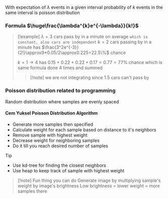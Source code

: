 With expectation of $\lambda$ events in a given interval
probability of $k$ events in the same interval is poisson distribution
### Formula $\huge\frac{\lambda^{k}e^{-\lambda}}{k!}$
> [!example] $\lambda=3$ cars pass by in a minute on average 
> `which is constant, also cars are independent`
> $k=2$ cars passing by in a minute has 
> $\frac{3^2e^{-3}}{2!}\approx9*0.05/2\approx0.225=22.5\%$ chance
> 
> $k=1\to4$ has $0.15+0.22+0.22+0.17=0.77=77\%$ chance
> which is same formula done 4 times and summed
> > [!note] we are not integrating since $1.5$ cars can't pass by
### Poisson distribution related to programming
Random distribution where samples are evenly spaced
#### Cem Yuksel Poisson Distribution Algorithm
- Generate more samples then specified
- Calculate weight for each sample based on distance to it's neighbors
- Remove sample with highest weight
- Decrease weight for neighboring samples 
- Do it till you reach desired number of samples
> [!tip] 
> - Use kd-tree for finding the closest neighbors
> - Use heap to keep track of sample with highest weight

> [!note] Fun thing you can do
> Generate image by multiplying sample's weight by image's brightness
> Low brightness = lower weight = more samples there
